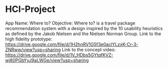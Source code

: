 # HCI-Project
App Name: Where to?
Objective: Where to? is a travel package recommendation system with a design inspired by the 10 usability heuristics as defined by the Jakob Nielsen and the Nielsen Norman Group.
Link to the high fidelity prototype: https://drive.google.com/file/d/1H2hnRV1G5f3e0aclYLzxK-Cr-3-ZNRww/view?usp=sharing
Link to the concept video: https://drive.google.com/file/d/1V_HDbs5GYtqfKVZ-wj80PGbYyJ9aLWGe/view?usp=sharing
